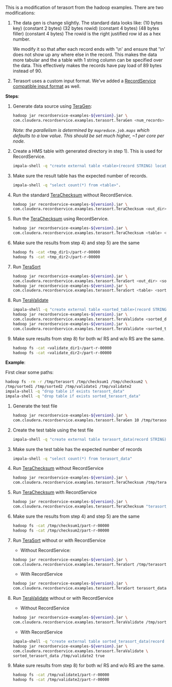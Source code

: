 This is a modification of terasort from the hadoop examples. There are two modifications:

1. The data gen is change slightly. The standard data looks like:
   (10 bytes key) (constant 2 bytes) (32 bytes rowid)
   (constant 4 bytes) (48 bytes filler) (constant 4 bytes)
   The rowid is the right justified row id as a hex number.

   We modify it so that after each record ends with '\n' and ensure that '\n' does not show up
   any where else in the record. This makes the data more tabular and the a table with 1 string
   column can be specified over the data. This effectively makes the records have pay load of
   89 bytes instead of 90.

2. Terasort uses a custom input format. We've added a [RecordService compatible input
   format](RecordServiceTeraInputFormat.java) as well.

**Steps**:

1. Generate data source using [TeraGen](TeraGen.java):
   ```bash
   hadoop jar recordservice-examples-${version}.jar \
   com.cloudera.recordservice.examples.terasort.TeraGen <num_records> <out_dir>
   ```
   *Note: the parallelism is determined by `mapreduce.job.maps` which defaults to a low value.
   This should be set much higher, ~1 per core per node.*

2. Create a HMS table with generated directory in step 1). This is used for RecordService.
   ```bash
   impala-shell -q "create external table <table>(record STRING) location 'out_dir'"
   ```

3. Make sure the result table has the expected number of records.
   ```bash
   impala-shell -q "select count(*) from <table>".
   ```

4. Run the standard [TeraChecksum](TeraChecksum.java) without RecordService.
   ```bash
   hadoop jar recordservice-examples-${version}.jar \
   com.cloudera.recordservice.examples.terasort.TeraChecksum <out_dir> <tmp_dir>
   ```

5. Run the [TeraChecksum](TeraChecksum.java) using RecordService.
   ```bash
   hadoop jar recordservice-examples-${version}.jar \
   com.cloudera.recordservice.examples.terasort.TeraChecksum <table> <tmp_dir2> true
   ```

6. Make sure the results from step 4) and step 5) are the same
   ```bash
   hadoop fs -cat <tmp_dir1>/part-r-00000
   hadoop fs -cat <tmp_dir2>/part-r-00000
   ```

7. Run [TeraSort](TeraSort.java)
   ```bash
   hadoop jar recordservice-examples-${version}.jar \
   com.cloudera.recordservice.examples.terasort.TeraSort <out_dir> <sorted_dir1>
   hadoop jar recordservice-examples-${version}.jar \
   com.cloudera.recordservice.examples.terasort.TeraSort <table> <sorted_dir2> true
   ```

8. Run [TeraValidate](TeraValidate)
   ```bash
   impala-shell -q "create external table <sorted_table>(record STRING) location '<sorted_dir2>'"
   hadoop jar recordservice-examples-${version}.jar \
   com.cloudera.recordservice.examples.terasort.TeraValidate <sorted_dir1> <validate_dir1>
   hadoop jar recordservice-examples-${version}.jar \
   com.cloudera.recordservice.examples.terasort.TeraValidate <sorted_table> <validate_dir2> true
   ```

9. Make sure results from step 8) for both w/ RS and w/o RS are the same.
   ```bash
   hadoop fs -cat <validate_dir1>/part-r-00000
   hadoop fs -cat <validate_dir2>/part-r-00000
   ```

**Example**:

First clear some paths:

```bash
hadoop fs -rm -r /tmp/terasort /tmp/checksum1 /tmp/checksum2 \
/tmp/sorted1 /tmp/sorted2 /tmp/validate1 /tmp/validate2
impala-shell -q "drop table if exists terasort_data"
impala-shell -q "drop table if exists sorted_terasort_data"
```

1. Generate the test file
   ```bash
   hadoop jar recordservice-examples-${version}.jar \
   com.cloudera.recordservice.examples.terasort.TeraGen 10 /tmp/terasort
   ```

2. Create the test table using the test file
   ```bash
   impala-shell -q "create external table terasort_data(record STRING) location '/tmp/terasort'"
   ```

3. Make sure the test table has the expected number of records
   ```bash
   impala-shell -q "select count(*) from terasort_data"
   ```

4. Run [TeraChecksum](TeraChecksum.java) without RecordService
   ```bash
   hadoop jar recordservice-examples-${version}.jar \
   com.cloudera.recordservice.examples.terasort.TeraChecksum /tmp/terasort /tmp/checksum1
   ```

5. Run [TeraChecksum](TeraChecksum.java) with RecordService
   ```bash
   hadoop jar recordservice-examples-${version}.jar \
   com.cloudera.recordservice.examples.terasort.TeraChecksum "terasort_data" /tmp/checksum2 true
   ```

6. Make sure the results from step 4) and step 5) are the same
   ```bash
   hadoop fs -cat /tmp/checksum1/part-r-00000
   hadoop fs -cat /tmp/checksum2/part-r-00000
   ```

7. Run [TeraSort](TeraSort.java) without or with RecordService
   - Without RecordService:
   ```bash
   hadoop jar recordservice-examples-${version}.jar \
   com.cloudera.recordservice.examples.terasort.TeraSort /tmp/terasort /tmp/sorted1
   ```

   - With RecordService
   ```bash
   hadoop jar recordservice-examples-${version}.jar \
   com.cloudera.recordservice.examples.terasort.TeraSort terasort_data /tmp/sorted2 true
   ```

8. Run [TeraValidate](TeraValidate) without or with RecordService
   - Without RecordService
   ```bash
   hadoop jar recordservice-examples-${version}.jar \
   com.cloudera.recordservice.examples.terasort.TeraValidate /tmp/sorted1 /tmp/validate1
   ```

   - With RecordService
   ```bash
   impala-shell -q "create external table sorted_terasort_data(record STRING) location '/tmp/sorted2'"
   hadoop jar recordservice-examples-${version}.jar \
   com.cloudera.recordservice.examples.terasort.TeraValidate \
   sorted_terasort_data /tmp/validate2 true
   ```

9. Make sure results from step 8) for both w/ RS and w/o RS are the same.
   ```bash
   hadoop fs -cat /tmp/validate1/part-r-00000
   hadoop fs -cat /tmp/validate2/part-r-00000
   ```
